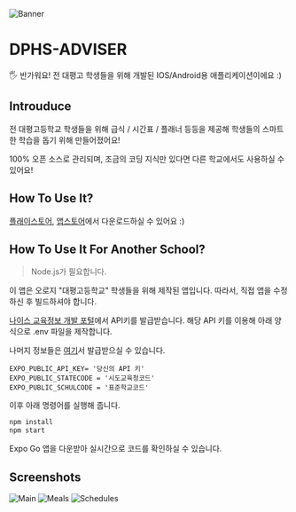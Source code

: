 ![Banner](/public/banner.png)

# DPHS-ADVISER

🖐️ 반가워요! 전 대평고 학생들을 위해 개발된 IOS/Android용 애플리케이션이에요 :)

## Introuduce

전 대평고등학교 학생들을 위해 급식 / 시간표 / 플래너 등등을 제공해
학생들의 스마트한 학습을 돕기 위해 만들어졌어요!

100% 오픈 소스로 관리되며,
조금의 코딩 지식만 있다면 다른 학교에서도 사용하실 수 있어요!

## How To Use It?

[플래이스토어](), [앱스토어]()에서 다운로드하실 수 있어요 :)

## How To Use It For Another School?

> Node.js가 필요합니다.

이 앱은 오로지 "대평고등학교" 학생들을 위해 제작된 앱입니다.
따라서, 직접 앱을 수정하신 후 빌드하셔야 합니다.

[나이스 교육정보 개발 포털](https://open.neis.go.kr)에서 API키를 발급받습니다.
해당 API 키를 이용해 아래 양식으로 .env 파일을 제작합니다.

나머지 정보들은 [여기](https://open.neis.go.kr/portal/data/service/selectServicePage.do?page=1&rows=10&sortColumn=&sortDirection=&infId=OPEN17020190531110010104913&infSeq=2&cateId=A0001)서 발급받으실 수 있습니다.

```env
EXPO_PUBLIC_API_KEY= '당신의 API 키'
EXPO_PUBLIC_STATECODE = '시도교육청코드'
EXPO_PUBLIC_SCHULCODE = '표준학교코드'
```

이후 아래 명령어를 실행해 줍니다.

```cmd
npm install
npm start
```

Expo Go 앱을 다운받아 실시간으로 코드를 확인하실 수 있습니다.

## Screenshots

![Main](/public/main.png)
![Meals](/public/meals.png)
![Schedules](/public/schedules.png)

